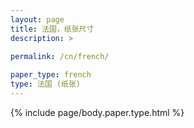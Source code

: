 ```yaml
---
layout: page
title: 法国，纸张尺寸
description: >
 
permalink: /cn/french/

paper_type: french
type: 法国 (纸张)
---
```

{% include page/body.paper.type.html %}
